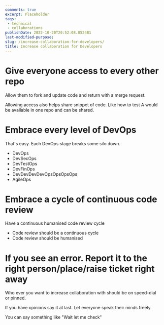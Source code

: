 ```yaml
---
comments: true
excerpt: Placeholder 
tags:
 - technical
 - collaborations
publishDate: 2022-10-20T20:52:08.052481
last-modified-purpose:
slug: /increase-collaboration-for-developers/
title: Increase collaboration for Developers
---
```


# Give everyone access to every other repo

Allow them to fork and update code and return with a merge request.

Allowing access also helps share snippet of code. Like how to test A would be available in one repo and can be shared.

# Embrace every level of DevOps

That's easy. Each DevOps stage breaks some silo down.

- DevOps
- DevSecOps
- DevTestOps
- DevFinOps
- DevDevDevDevOpsOpsOpsOps
- AgileOps

# Embrace a cycle of continuous code review

Have a continuous humanised code review cycle

- Code review should be a continuous cycle
- Code review should be humanised

# If you see an error. Report it to the right person/place/raise ticket right away

Who ever you want to increase collaboration with should be on speed-dial or pinned.

If you have opinions say it at last. Let everyone speak their minds freely.

You can say something like "Wait let me check"
